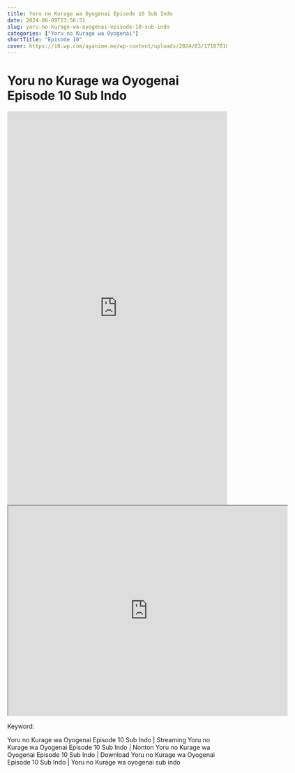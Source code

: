 ```yaml
---
title: Yoru no Kurage wa Oyogenai Episode 10 Sub Indo
date: 2024-06-09T23:56:51
slug: yoru-no-kurage-wa-oyogenai-episode-10-sub-indo
categories: ["Yoru no Kurage wa Oyogenai"]
shortTitle: "Episode 10"
cover: https://i0.wp.com/ayanime.me/wp-content/uploads/2024/03/1710701829-6268-141827.jpg
---
```


# Yoru no Kurage wa Oyogenai Episode 10 Sub Indo

<iframe src="https://play.ayanime.me/include/fluidplayer/fluidplayer.php?VideoSrc1=https%3A%2F%2Fdrive.google.com%2Ffile%2Fd%2F14L1AUhKIWitRojaD8LLray0dz0VlSpDO%2Fpreview&VideoType1=video%2Fmp4&VideoQuality1=480p&VideoSrc2=https%3A%2F%2Fdrive.google.com%2Ffile%2Fd%2F10SB6HwFunvmV9aczDpHyZl9T0Iobpq75%2Fpreview&VideoType2=video%2Fmp4&VideoQuality2=720p&VideoSrc3=https%3A%2F%2Fdrive.google.com%2Ffile%2Fd%2F1FYY7iZj9P8FpOkw4e35mGPs_8DY12wpn%2Fpreview&VideoType3=video%2Fmp4&VideoQuality3=1080p&VideoSrc4=&VideoType4=&VideoQuality4=&VideoPoster=&VideoTrack1=&kind1=&srclang1=&label1=&default1=&VideoTrack2=&kind2=&srclang2=&label2=&default2=&player=fluid+player&server=Drive+API&api=&width=100%25&height=900px" frameborder="0" width="100%" height="900px" allowfullscreen="allowfullscreen" scrolling="no"></iframe>
<iframe src="https://drive.google.com/file/d/1FYY7iZj9P8FpOkw4e35mGPs_8DY12wpn/preview" width="640" height="480" allow="accelerometer; autoplay; encrypted-media; gyroscope; fullscreen; picture-in-picture" scrolling="no" seamless="" sandbox="allow-same-origin allow-scripts"></iframe>

Keyword:
<p>Yoru no Kurage wa Oyogenai Episode 10 Sub Indo | Streaming Yoru no Kurage wa Oyogenai Episode 10 Sub Indo | Nonton Yoru no Kurage wa Oyogenai Episode 10 Sub Indo | Download Yoru no Kurage wa Oyogenai Episode 10 Sub Indo | Yoru no Kurage wa oyogenai sub indo</p>

